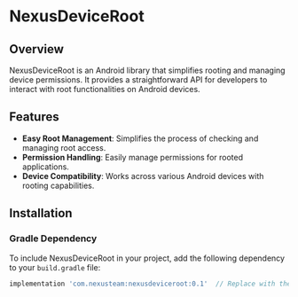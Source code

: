 # NexusDeviceRoot

## Overview
NexusDeviceRoot is an Android library that simplifies rooting and managing device permissions. It provides a straightforward API for developers to interact with root functionalities on Android devices.

## Features
- **Easy Root Management**: Simplifies the process of checking and managing root access.
- **Permission Handling**: Easily manage permissions for rooted applications.
- **Device Compatibility**: Works across various Android devices with rooting capabilities.

## Installation

### Gradle Dependency
To include NexusDeviceRoot in your project, add the following dependency to your `build.gradle` file:

```groovy
implementation 'com.nexusteam:nexusdeviceroot:0.1'  // Replace with the latest version
